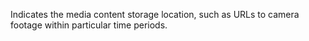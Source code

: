 Indicates the media content storage location, such as URLs to camera footage within particular time periods.